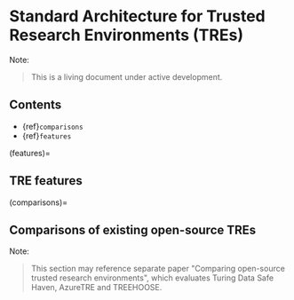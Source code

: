 Standard Architecture for Trusted Research Environments (TREs)
==============================================================

Note:
> This is a living document under active development.

Contents
--------

- {ref}`comparisons`
- {ref}`features`

(features)=

TRE features
------------

<!-- - Control over data ingress and egress (including an approval process)
- MFA on login
- Environments isolated from one another
- Ability to forbid incoming/outgoing network connections
- Ability to forbid copy-and-paste
- Ability to install (some) packages from PyPI/CRAN/others
- Custom compute image and/or easy to customise default image
- Logging of user actions inside the TRE
- Logging of network connection attempts
- Logging of infrastructure actions
- Delegation of control to specified user roles (eg. permissions to turn VMs on and off)
- Automatic updates
- Anti-virus
- Automatic backup
- Ability to add/remove compute as needed
- Ability to use GPU VMs
- Git server (eg. GitLab/Gitea)
- Collaborative document writing (eg. CodiMD)
- Collaborative Jupyter notebooks
- Compute beyond VMs (e.g. clusters, ML workbench, databricks)
- Ease of deployment (e.g. via Infrastructure as Code)
- Ease of use by end-users -->

(comparisons)=

Comparisons of existing open-source TREs
----------------------------------------

Note:
> This section may reference separate paper "Comparing open-source trusted research environments", which evaluates Turing Data Safe Haven, AzureTRE and TREEHOOSE.


